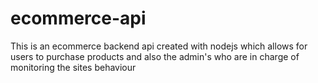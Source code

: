 # ecommerce-api
This is an ecommerce backend api created with nodejs which allows for users to purchase products and also the admin's who are in charge of monitoring the sites behaviour
